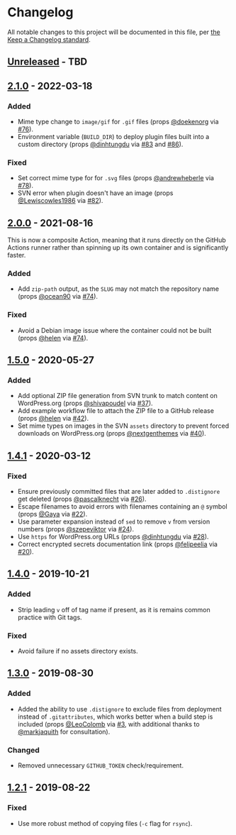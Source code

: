 # Changelog

All notable changes to this project will be documented in this file, per [the Keep a Changelog standard](http://keepachangelog.com/).

## [Unreleased] - TBD


## [2.1.0] - 2022-03-18
### Added
- Mime type change to `image/gif` for `.gif` files (props [@doekenorg](https://github.com/doekenorg) via [#76](https://github.com/10up/action-wordpress-plugin-deploy/pull/76)).
- Environment variable (`BUILD_DIR`) to deploy plugin files built into a custom directory (props [@dinhtungdu](https://github.com/dinhtungdu) via [#83](https://github.com/10up/action-wordpress-plugin-deploy/pull/83) and [#86](https://github.com/10up/action-wordpress-plugin-deploy/pull/86)).

### Fixed
- Set correct mime type for for `.svg` files (props [@andrewheberle](https://github.com/andrewheberle) via [#78](https://github.com/10up/action-wordpress-plugin-deploy/pull/78)).
- SVN error when plugin doesn't have an image (props [@Lewiscowles1986](https://github.com/Lewiscowles1986) via [#82](https://github.com/10up/action-wordpress-plugin-deploy/pull/82)).

## [2.0.0] - 2021-08-16
This is now a composite Action, meaning that it runs directly on the GitHub Actions runner rather than spinning up its own container and is significantly faster.

### Added
- Add `zip-path` output, as the `SLUG` may not match the repository name (props [@ocean90](https://github.com/ocean90) via [#74](https://github.com/10up/action-wordpress-plugin-deploy/pull/74)).

### Fixed
- Avoid a Debian image issue where the container could not be built (props [@helen](https://github.com/helen) via [#74](https://github.com/10up/action-wordpress-plugin-deploy/pull/74)).

## [1.5.0] - 2020-05-27
### Added
- Add optional ZIP file generation from SVN trunk to match content on WordPress.org (props [@shivapoudel](https://github.com/shivapoudel) via [#37](https://github.com/10up/action-wordpress-plugin-deploy/pull/37)).
- Add example workflow file to attach the ZIP file to a GitHub release (props [@helen](https://github.com/helen) via [#42](https://github.com/10up/action-wordpress-plugin-deploy/pull/42)).
- Set mime types on images in the SVN `assets` directory to prevent forced downloads on WordPress.org (props [@nextgenthemes](https://github.com/nextgenthemes) via [#40](https://github.com/10up/action-wordpress-plugin-deploy/pull/40)).

## [1.4.1] - 2020-03-12
### Fixed
- Ensure previously committed files that are later added to `.distignore` get deleted (props [@pascalknecht](https://github.com/pascalknecht) via [#26](https://github.com/10up/action-wordpress-plugin-deploy/pull/26)).
- Escape filenames to avoid errors with filenames containing an `@` symbol (props [@Gaya](https://github.com/Gaya) via [#22](https://github.com/10up/action-wordpress-plugin-deploy/pull/22)).
- Use parameter expansion instead of `sed` to remove `v` from version numbers (props [@szepeviktor](https://github.com/szepeviktor) via [#24](https://github.com/10up/action-wordpress-plugin-deploy/pull/24)).
- Use `https` for WordPress.org URLs (props [@dinhtungdu](https://github.com/dinhtungdu) via [#28](https://github.com/10up/action-wordpress-plugin-deploy/pull/28)).
- Correct encrypted secrets documentation link (props [@felipeelia](https://github.com/felipeelia) via [#20](https://github.com/10up/action-wordpress-plugin-deploy/pull/20)).

## [1.4.0] - 2019-10-21
### Added
- Strip leading `v` off of tag name if present, as it is remains common practice with Git tags.

### Fixed
- Avoid failure if no assets directory exists.

## [1.3.0] - 2019-08-30
### Added
- Added the ability to use `.distignore` to exclude files from deployment instead of `.gitattributes`, which works better when a build step is included (props [@LeoColomb](https://github.com/LeoColomb) via [#3](https://github.com/10up/action-wordpress-plugin-deploy/pull/3), with additional thanks to [@markjaquith](https://github.com/markjaquith) for consultation).

### Changed
- Removed unnecessary `GITHUB_TOKEN` check/requirement.

## [1.2.1] - 2019-08-22
### Fixed
- Use more robust method of copying files (`-c` flag for `rsync`).

[Unreleased]: https://github.com/10up/action-wordpress-plugin-deploy/compare/stable...develop
[2.1.0]: https://github.com/10up/action-wordpress-plugin-deploy/compare/2.0.0...2.1.0
[2.0.0]: https://github.com/10up/action-wordpress-plugin-deploy/compare/1.5.0...2.0.0
[1.5.0]: https://github.com/10up/action-wordpress-plugin-deploy/compare/1.4.1...1.5.0
[1.4.1]: https://github.com/10up/action-wordpress-plugin-deploy/compare/1.4.0...1.4.1
[1.4.0]: https://github.com/10up/action-wordpress-plugin-deploy/compare/1.3.0...1.4.0
[1.3.0]: https://github.com/10up/action-wordpress-plugin-deploy/compare/1.2.1...1.3.0
[1.2.1]: https://github.com/10up/action-wordpress-plugin-deploy/compare/03e175e...d2b6608
